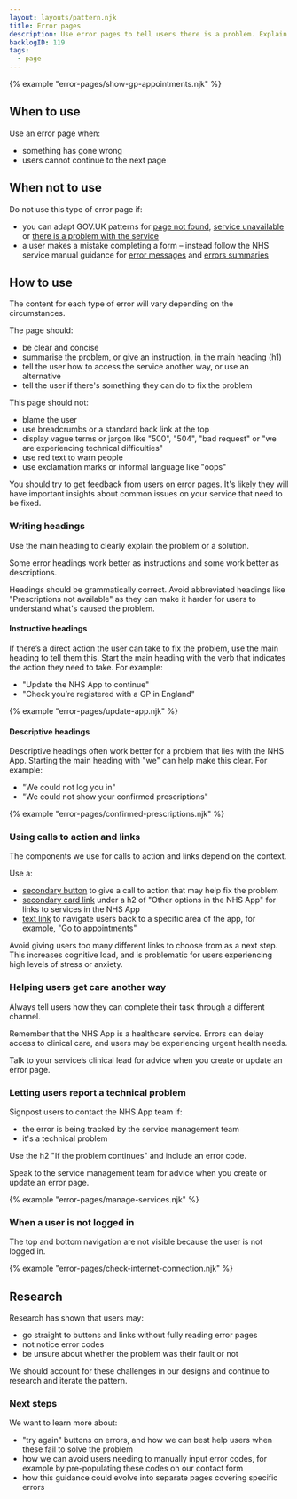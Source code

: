 ```yaml
---
layout: layouts/pattern.njk
title: Error pages
description: Use error pages to tell users there is a problem. Explain what has happened and what they can do next.
backlogID: 119
tags:
  - page
---
```


{% example "error-pages/show-gp-appointments.njk" %}

## When to use

Use an error page when:

- something has gone wrong
- users cannot continue to the next page

## When not to use

Do not use this type of error page if:

- you can adapt GOV.UK patterns for [page not found](https://design-system.service.gov.uk/patterns/page-not-found-pages/), [service unavailable](https://design-system.service.gov.uk/patterns/service-unavailable-pages/) or [there is a problem with the service](https://design-system.service.gov.uk/patterns/problem-with-the-service-pages/)
- a user makes a mistake completing a form – instead follow the NHS service manual guidance for [error messages](https://service-manual.nhs.uk/design-system/components/error-message) and [errors summaries](https://service-manual.nhs.uk/design-system/components/error-summary)

## How to use

The content for each type of error will vary depending on the circumstances.

The page should:

- be clear and concise
- summarise the problem, or give an instruction, in the main heading (h1)
- tell the user how to access the service another way, or use an alternative
- tell the user if there's something they can do to fix the problem

This page should not:

- blame the user
- use breadcrumbs or a standard back link at the top
- display vague terms or jargon like "500", "504", "bad request" or "we are experiencing technical difficulties"
- use red text to warn people
- use exclamation marks or informal language like "oops"

You should try to get feedback from users on error pages. It's likely they will have important insights about common issues on your service that need to be fixed.

### Writing headings

Use the main heading to clearly explain the problem or a solution.

Some error headings work better as instructions and some work better as descriptions.

Headings should be grammatically correct. Avoid abbreviated headings like "Prescriptions not available" as they can make it harder for users to understand what's caused the problem.

#### Instructive headings

If there’s a direct action the user can take to fix the problem, use the main heading to tell them this. Start the main heading with the verb that indicates the action they need to take. For example:

- "Update the NHS App to continue"
- "Check you’re registered with a GP in England"

{% example "error-pages/update-app.njk" %}

#### Descriptive headings

Descriptive headings often work better for a problem that lies with the NHS App. Starting the main heading with "we" can help make this clear. For example:

- "We could not log you in"
- "We could not show your confirmed prescriptions"

{% example "error-pages/confirmed-prescriptions.njk" %}

### Using calls to action and links

The components we use for calls to action and links depend on the context.

Use a:

- [secondary button](/components/buttons/#secondary-button) to give a call to action that may help fix the problem
- [secondary card link](/components/card-links/#secondary-card-links) under a h2 of "Other options in the NHS App" for links to services in the NHS App
- [text link](https://service-manual.nhs.uk/design-system/styles/typography#links) to navigate users back to a specific area of the app, for example, "Go to appointments"

Avoid giving users too many different links to choose from as a next step. This increases cognitive load, and is problematic for users experiencing high levels of stress or anxiety.

### Helping users get care another way

Always tell users how they can complete their task through a different channel.

Remember that the NHS App is a healthcare service. Errors can delay access to clinical care, and users may be experiencing urgent health needs.

Talk to your service’s clinical lead for advice when you create or update an error page.

### Letting users report a technical problem

Signpost users to contact the NHS App team if:

- the error is being tracked by the service management team
- it's a technical problem

Use the h2 "If the problem continues" and include an error code.

Speak to the service management team for advice when you create or update an error page.

{% example "error-pages/manage-services.njk" %}

### When a user is not logged in

The top and bottom navigation are not visible because the user is not logged in.

{% example "error-pages/check-internet-connection.njk" %}

## Research

Research has shown that users may:

- go straight to buttons and links without fully reading error pages
- not notice error codes
- be unsure about whether the problem was their fault or not

We should account for these challenges in our designs and continue to research and iterate the pattern.

### Next steps

We want to learn more about:

- "try again" buttons on errors, and how we can best help users when these fail to solve the problem
- how we can avoid users needing to manually input error codes, for example by pre-populating these codes on our contact form
- how this guidance could evolve into separate pages covering specific errors
